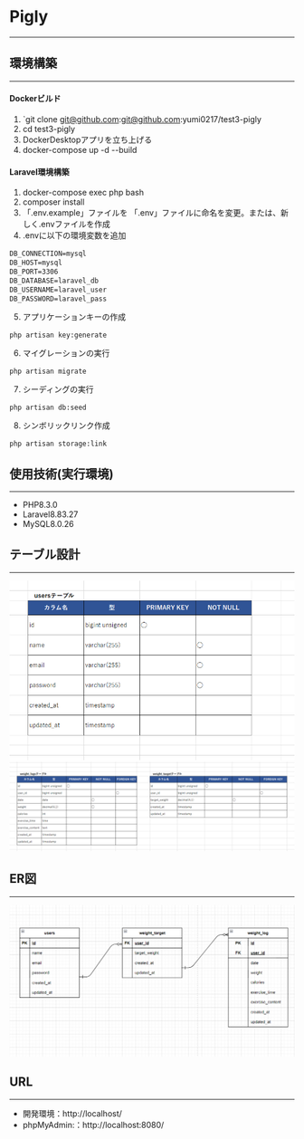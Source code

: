 # Pigly
---
## 環境構築
---
#### Dockerビルド
  1. `git clone git@github.com:git@github.com:yumi0217/test3-pigly
  2. cd test3-pigly
  3. DockerDesktopアプリを立ち上げる
  4. docker-compose up -d --build
#### Laravel環境構築
  1. docker-compose exec php bash
  2. composer install
  3. 「.env.example」ファイルを 「.env」ファイルに命名を変更。または、新しく.envファイルを作成
  4. .envに以下の環境変数を追加
```
DB_CONNECTION=mysql
DB_HOST=mysql
DB_PORT=3306
DB_DATABASE=laravel_db
DB_USERNAME=laravel_user
DB_PASSWORD=laravel_pass
``` 
  5. アプリケーションキーの作成
```
php artisan key:generate
```
  6. マイグレーションの実行
```
php artisan migrate
```
  7. シーディングの実行
```
php artisan db:seed
```
  8. シンボリックリンク作成
```
php artisan storage:link
```
## 使用技術(実行環境)
---
  - PHP8.3.0
  - Laravel8.83.27
  - MySQL8.0.26 
## テーブル設計
---
![alt text](テーブル1.png)
![alt text](テーブル2.png)
## ER図
---
![alt text](er-1.png)
## URL
---
  - 開発環境：http://localhost/
  - phpMyAdmin:：http://localhost:8080/